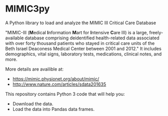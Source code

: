 # MIMIC3py
A Python library to load and analyze the MIMIC III Critical Care Database

"MIMIC-III (**M**edical **I**nformation **M**art for **I**ntensive **C**are III) is a large, freely-available database comprising deidentified health-related data associated with over forty thousand patients who stayed in critical care units of the Beth Israel Deaconess Medical Center between 2001 and 2012."   It includes demographics, vital signs, laboratory tests, medications, clinical notes, and more. 

More details are availible at:
* https://mimic.physionet.org/about/mimic/
* http://www.nature.com/articles/sdata201635



This repository contains Python 3 code that will help you:
* Download the data.
* Load the data into Pandas data frames.
